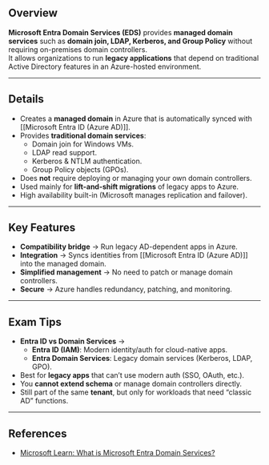 ## **Overview**
**Microsoft Entra Domain Services (EDS)** provides **managed domain services** such as **domain join, LDAP, Kerberos, and Group Policy** without requiring on-premises domain controllers.  
It allows organizations to run **legacy applications** that depend on traditional Active Directory features in an Azure-hosted environment.

---
## **Details**
- Creates a **managed domain** in Azure that is automatically synced with [[Microsoft Entra ID (Azure AD)]].  
- Provides **traditional domain services**:
	- Domain join for Windows VMs.  
	- LDAP read support.  
	- Kerberos & NTLM authentication.  
	- Group Policy objects (GPOs).  
- Does **not** require deploying or managing your own domain controllers.  
- Used mainly for **lift-and-shift migrations** of legacy apps to Azure.  
- High availability built-in (Microsoft manages replication and failover).  

---
## **Key Features**
- **Compatibility bridge** → Run legacy AD-dependent apps in Azure.  
- **Integration** → Syncs identities from [[Microsoft Entra ID (Azure AD)]] into the managed domain.  
- **Simplified management** → No need to patch or manage domain controllers.  
- **Secure** → Azure handles redundancy, patching, and monitoring.  

---
## **Exam Tips**
- **Entra ID vs Domain Services** →  
	- **Entra ID (IAM)**: Modern identity/auth for cloud-native apps.  
	- **Entra Domain Services**: Legacy domain services (Kerberos, LDAP, GPO).  
- Best for **legacy apps** that can’t use modern auth (SSO, OAuth, etc.).  
- You **cannot extend schema** or manage domain controllers directly.  
- Still part of the same **tenant**, but only for workloads that need “classic AD” functions.  

---
## **References**
- [Microsoft Learn: What is Microsoft Entra Domain Services?](https://learn.microsoft.com/en-us/entra/domain-services/overview)  